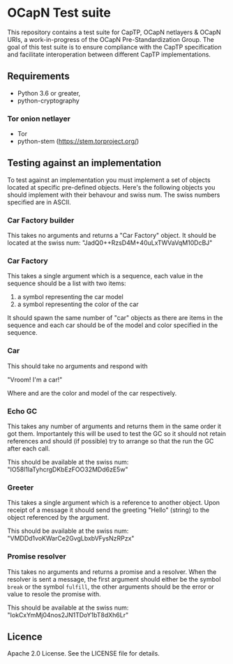 # OCapN Test suite

This repository contains a test suite for CapTP, OCapN netlayers & OCapN URIs, a work-in-progress of the OCapN Pre-Standardization Group. The goal of this test suite is to ensure compliance with the CapTP specification and facilitate interoperation between different CapTP implementations.

## Requirements

- Python 3.6 or greater,
- python-cryptography

### Tor onion netlayer

- Tor
- python-stem (https://stem.torproject.org/)

## Testing against an implementation

To test against an implementation you must implement a set of objects located
at specific pre-defined objects. Here's the following objects you should
implement with their behavour and swiss num. The swiss numbers specified are
in ASCII.

### Car Factory builder

This takes no arguments and returns a "Car Factory" object. It should be located
at the swiss num: "JadQ0++RzsD4M+40uLxTWVaVqM10DcBJ"

### Car Factory

This takes a single argument which is a sequence, each value in the sequence
should be a list with two items:

1. a symbol representing the car model
2. a symbol representing the color of the car

It should spawn the same number of "car" objects as there are items in the
sequence and each car should be of the model and color specified in the
sequence.

### Car

This should take no arguments and respond with

"Vroom! I'm a <color> <model> car!"

Where <color> and <model> are the color and model of the car respectively.

### Echo GC

This takes any number of arguments and returns them in the same order it got
them. Importantely this will be used to test the GC so it should not retain
references and should (if possible) try to arrange so that the run the GC after
each call.

This should be available at the swiss num: "IO58l1laTyhcrgDKbEzFOO32MDd6zE5w"

### Greeter

This takes a single argument which is a reference to another object. Upon
receipt of a message it should send the greeting "Hello" (string) to the object
referenced by the argument.

This should be available at the swiss num: "VMDDd1voKWarCe2GvgLbxbVFysNzRPzx"

### Promise resolver

This takes no arguments and returns a promise and a resolver. When the resolver
is sent a message, the first argument should either be the symbol `break` or the
symbol `fulfill`, the other arguments should be the error or value to resole the
promise with.

This should be available at the swiss num: "IokCxYmMj04nos2JN1TDoY1bT8dXh6Lr"

## Licence

Apache 2.0 License. See the LICENSE file for details.
